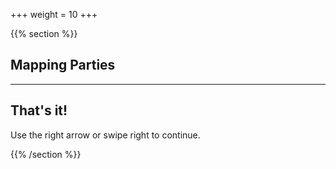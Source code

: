 +++
weight = 10
+++

{{% section %}}

## Mapping Parties



---

## That's it!

Use the right arrow or swipe right to continue.

{{% /section %}}
